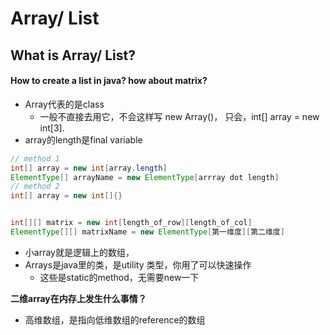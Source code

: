 # Array/ List

## What is Array/ List?



#### How to create a list in java? how about matrix?

* Array代表的是class
  * 一般不直接去用它，不会这样写 new Array()， 只会，int\[] array = new int\[3].
* array的length是final variable

```java
// method 1
int[] array = new int[array.length]
ElementType[] arrayName = new ElementType[arrray dot length]
// method 2
int[] array = new int[]{}


int[][] matrix = new int[length_of_row][length_of_col]
ElementType[][] matrixName = new ElementType[第一维度][第二维度]

```

* 小array就是逻辑上的数组，
* Arrays是java里的类，是utility 类型，你用了可以快速操作
  * 这些是static的method，无需要new一下

**二维array在内存上发生什么事情？**

* 高维数组，是指向低维数组的reference的数组





